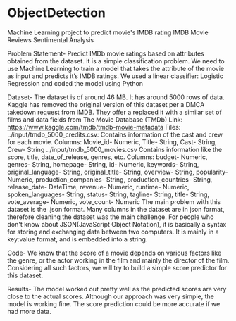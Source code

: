 # ObjectDetection
Machine Learning project to predict movie's IMDB rating
IMDB Movie Reviews Sentimental Analysis

Problem Statement-
Predict IMDb movie ratings based on attributes obtained from the dataset. It is a simple classification problem. 
We need to use Machine Learning to train a model that takes the attribute of the movie as input and predicts it’s IMDB ratings. 
We used a linear classifier: Logistic Regression and coded the model using Python

Dataset-
The dataset is of around 46 MB. It has around 5000 rows of data. Kaggle has removed the original version of this dataset per a DMCA takedown request from IMDB. 
They offer a replaced it with a similar set of films and data fields from The Movie Database (TMDb) Link:
https://www.kaggle.com/tmdb/tmdb-movie-metadata
Files:
../input/tmdb_5000_credits.csv:
Contains information of the cast and crew for each movie.
Columns: Movie_id- Numeric, Title- String, Cast- String, Crew- String ../input/tmdb_5000_movies.csv
Contains information like the score, title, date_of_release, genres, etc.
Columns: budget- Numeric, genres- String, homepage- String, id- Numeric, keywords- String, original_language- String, original_title- String, overview- String, popularity- Numeric, production_companies- String, production_countries- String, release_date- DateTime, revenue- Numeric, runtime- Numeric, spoken_languages- String, status- String, tagline- String, title- String, vote_average- Numeric, vote_count- Numeric
The main problem with this dataset is the .json format. Many columns in the dataset are in json format, therefore cleaning the dataset was the main challenge. For people who don't know about JSON(JavaScript Object Notation), it is basically a syntax for storing and exchanging data between two computers. It is mainly in a key:value format, and is embedded into a string.

Code-
We know that the score of a movie depends on various factors like the genre, or the actor working in the film and mainly the director of the film. 
Considering all such factors, we will try to build a simple score predictor for this dataset.

 
Results-
The model worked out pretty well as the predicted scores are very close to the actual scores. Although our approach was very simple, the model is working fine. 
The score prediction could be more accurate if we had more data.

